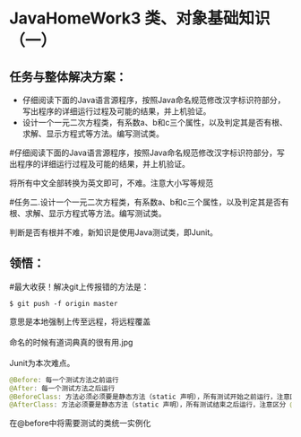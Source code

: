 ﻿ JavaHomeWork3
类、对象基础知识（一）
===============
任务与整体解决方案：
------
* 仔细阅读下面的Java语言源程序，按照Java命名规范修改汉字标识符部分，写出程序的详细运行过程及可能的结果，并上机验证。
* 设计一个一元二次方程类，有系数a、b和c三个属性，以及判定其是否有根、求解、显示方程式等方法。编写测试类。  

#仔细阅读下面的Java语言源程序，按照Java命名规范修改汉字标识符部分，写出程序的详细运行过程及可能的结果，并上机验证。

将所有中文全部转换为英文即可，不难。注意大小写等规范

#任务二.设计一个一元二次方程类，有系数a、b和c三个属性，以及判定其是否有根、求解、显示方程式等方法。编写测试类。

判断是否有根并不难，新知识是使用Java测试类，即Junit。<br>

领悟：
------
#最大收获！解决git上传报错的方法是：
```
$ git push -f origin master
```
意思是本地强制上传至远程，将远程覆盖<br><br>
命名的时候有道词典真的很有用.jpg<br><br>
Junit为本次难点。
```Java
@Before: 每一个测试方法之前运行
@After: 每一个测试方法之后运行
@BeforeClass: 方法必须必须要是静态方法（static 声明），所有测试开始之前运行，注意区分before，是所有测试方法
@AfterClass: 方法必须要是静态方法（static 声明），所有测试结束之后运行，注意区分 @After
```
在@before中将需要测试的类统一实例化

